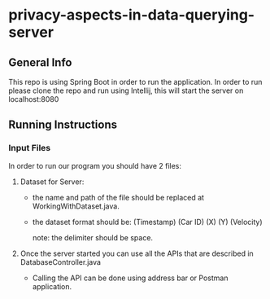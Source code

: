 # privacy-aspects-in-data-querying-server

## General Info
This repo is using Spring Boot in order to run the application.
In order to run please clone the repo and run using Intellij, this will start the server on localhost:8080

## Running Instructions

### Input Files
In order to run our program you should have 2 files:

1. Dataset for Server:

    * the name and path of the file should be replaced at WorkingWithDataset.java.

    * the dataset format should be: (Timestamp) (Car ID) (X) (Y) (Velocity)

      note: the delimiter should be space.
   

2. Once the server started you can use all the APIs that are described in DatabaseController.java
    * Calling the API can be done using address bar or Postman application.
